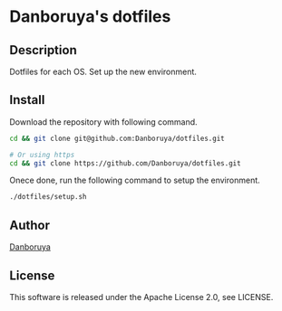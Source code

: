 # Danboruya's dotfiles

## Description

Dotfiles for each OS. Set up the new environment.

## Install

Download the repository with following command.

```bash
cd && git clone git@github.com:Danboruya/dotfiles.git

# Or using https
cd && git clone https://github.com/Danboruya/dotfiles.git
```

Onece done, run the following command to setup the environment.

```bash
./dotfiles/setup.sh
```

## Author

[Danboruya](https://github.com/danboruya)

## License

This software is released under the Apache License 2.0, see LICENSE.
